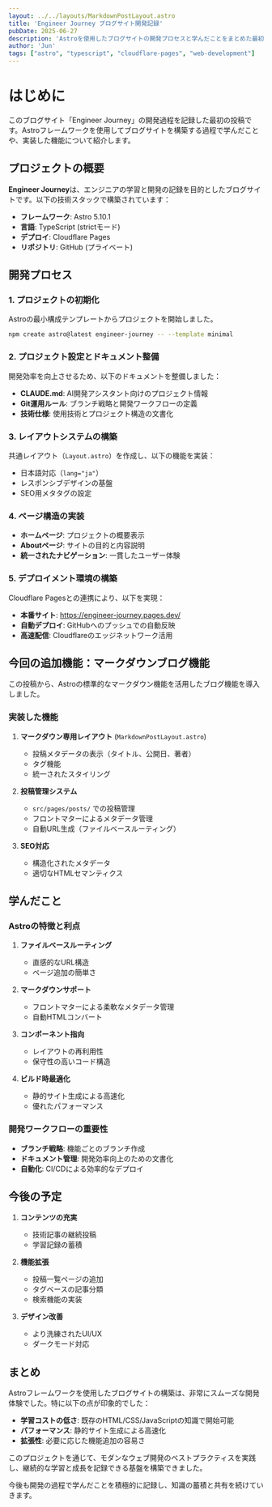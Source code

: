 ```yaml
---
layout: ../../layouts/MarkdownPostLayout.astro
title: 'Engineer Journey ブログサイト開発記録'
pubDate: 2025-06-27
description: 'Astroを使用したブログサイトの開発プロセスと学んだことをまとめた最初の投稿'
author: 'Jun'
tags: ["astro", "typescript", "cloudflare-pages", "web-development"]
---
```


# はじめに

このブログサイト「Engineer Journey」の開発過程を記録した最初の投稿です。Astroフレームワークを使用してブログサイトを構築する過程で学んだことや、実装した機能について紹介します。

## プロジェクトの概要

**Engineer Journey**は、エンジニアの学習と開発の記録を目的としたブログサイトです。以下の技術スタックで構築されています：

- **フレームワーク**: Astro 5.10.1
- **言語**: TypeScript (strictモード)
- **デプロイ**: Cloudflare Pages
- **リポジトリ**: GitHub (プライベート)

## 開発プロセス

### 1. プロジェクトの初期化

Astroの最小構成テンプレートからプロジェクトを開始しました。

```bash
npm create astro@latest engineer-journey -- --template minimal
```

### 2. プロジェクト設定とドキュメント整備

開発効率を向上させるため、以下のドキュメントを整備しました：

- **CLAUDE.md**: AI開発アシスタント向けのプロジェクト情報
- **Git運用ルール**: ブランチ戦略と開発ワークフローの定義
- **技術仕様**: 使用技術とプロジェクト構造の文書化

### 3. レイアウトシステムの構築

共通レイアウト（`Layout.astro`）を作成し、以下の機能を実装：

- 日本語対応（`lang="ja"`）
- レスポンシブデザインの基盤
- SEO用メタタグの設定

### 4. ページ構造の実装

- **ホームページ**: プロジェクトの概要表示
- **Aboutページ**: サイトの目的と内容説明
- **統一されたナビゲーション**: 一貫したユーザー体験

### 5. デプロイメント環境の構築

Cloudflare Pagesとの連携により、以下を実現：

- **本番サイト**: https://engineer-journey.pages.dev/
- **自動デプロイ**: GitHubへのプッシュでの自動反映
- **高速配信**: Cloudflareのエッジネットワーク活用

## 今回の追加機能：マークダウンブログ機能

この投稿から、Astroの標準的なマークダウン機能を活用したブログ機能を導入しました。

### 実装した機能

1. **マークダウン専用レイアウト** (`MarkdownPostLayout.astro`)
   - 投稿メタデータの表示（タイトル、公開日、著者）
   - タグ機能
   - 統一されたスタイリング

2. **投稿管理システム**
   - `src/pages/posts/` での投稿管理
   - フロントマターによるメタデータ管理
   - 自動URL生成（ファイルベースルーティング）

3. **SEO対応**
   - 構造化されたメタデータ
   - 適切なHTMLセマンティクス

## 学んだこと

### Astroの特徴と利点

1. **ファイルベースルーティング**
   - 直感的なURL構造
   - ページ追加の簡単さ

2. **マークダウンサポート**
   - フロントマターによる柔軟なメタデータ管理
   - 自動HTMLコンバート

3. **コンポーネント指向**
   - レイアウトの再利用性
   - 保守性の高いコード構造

4. **ビルド時最適化**
   - 静的サイト生成による高速化
   - 優れたパフォーマンス

### 開発ワークフローの重要性

- **ブランチ戦略**: 機能ごとのブランチ作成
- **ドキュメント管理**: 開発効率向上のための文書化
- **自動化**: CI/CDによる効率的なデプロイ

## 今後の予定

1. **コンテンツの充実**
   - 技術記事の継続投稿
   - 学習記録の蓄積

2. **機能拡張**
   - 投稿一覧ページの追加
   - タグベースの記事分類
   - 検索機能の実装

3. **デザイン改善**
   - より洗練されたUI/UX
   - ダークモード対応

## まとめ

Astroフレームワークを使用したブログサイトの構築は、非常にスムーズな開発体験でした。特に以下の点が印象的でした：

- **学習コストの低さ**: 既存のHTML/CSS/JavaScriptの知識で開始可能
- **パフォーマンス**: 静的サイト生成による高速化
- **拡張性**: 必要に応じた機能追加の容易さ

このプロジェクトを通じて、モダンなウェブ開発のベストプラクティスを実践し、継続的な学習と成長を記録できる基盤を構築できました。

今後も開発の過程で学んだことを積極的に記録し、知識の蓄積と共有を続けていきます。